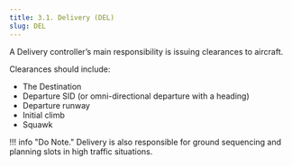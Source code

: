 ```yaml
---
title: 3.1. Delivery (DEL)
slug: DEL
---
```

A Delivery controller’s main responsibility is issuing clearances to aircraft. 

Clearances should include:

- The Destination 
- Departure SID (or omni-directional departure with a heading)
- Departure runway
- Initial climb
- Squawk


!!! info "Do Note."
    Delivery is also responsible for ground sequencing and planning slots in high traffic situations.
